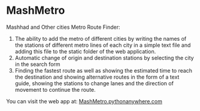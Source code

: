# MashMetro
Mashhad and Other cities Metro Route Finder:

1. The ability to add the metro of different cities by writing the names of the stations of different metro lines of each city in a simple text file and adding this file to the static folder of the web application.
2. Automatic change of origin and destination stations by selecting the city in the search form
3. Finding the fastest route as well as showing the estimated time to reach the destination and showing alternative routes in the form of a text guide, showing the stations to change lanes and the direction of movement to continue the route.

You can visit the web app at:
[MashMetro.pythonanywhere.com
](https://mashmetro.pythonanywhere.com/)
